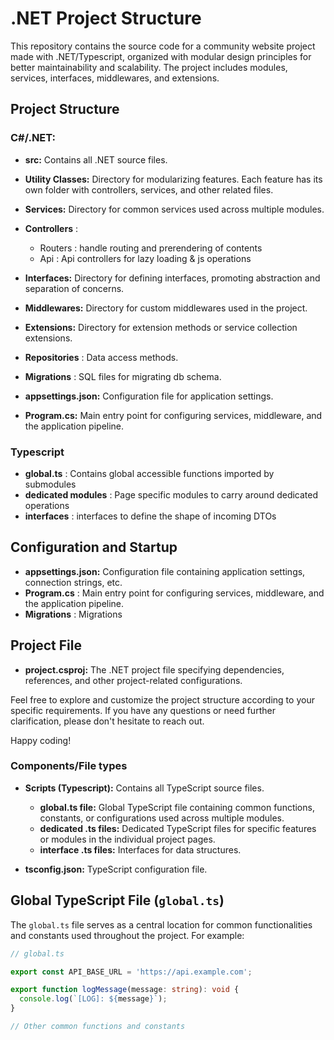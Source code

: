 
# .NET Project Structure

This repository contains the source code for a community website project made with .NET/Typescript, organized with modular design principles for better maintainability and scalability. The project includes modules, services, interfaces, middlewares, and extensions.

## Project Structure

### C#/.NET:
  - **src:** Contains all .NET source files.
  - **Utility Classes:** Directory for modularizing features. Each feature has its own folder with controllers, services, and other related files.
  - **Services:** Directory for common services used across multiple modules.
  - **Controllers** : 
    - Routers : handle routing and prerendering of contents
    - Api  : Api controllers for lazy loading & js operations

  - **Interfaces:** Directory for defining interfaces, promoting abstraction and separation of concerns.
  - **Middlewares:** Directory for custom middlewares used in the project.
  - **Extensions:** Directory for extension methods or service collection extensions.
  - **Repositories** : Data access methods.
  - **Migrations** : SQL files for migrating db schema.
  - **appsettings.json:** Configuration file for application settings.
  - **Program.cs:** Main entry point for configuring services, middleware, and the application pipeline.

### Typescript

 - **global.ts** : Contains global accessible functions imported by submodules
 - **dedicated modules** : Page specific modules to carry around dedicated operations
 - **interfaces** : interfaces to define the shape of incoming DTOs


## Configuration and Startup

- **appsettings.json:** Configuration file containing application settings, connection strings, etc.
- **Program.cs** : Main entry point for configuring services, middleware, and the application pipeline.
- **Migrations** : Migrations

## Project File

- **project.csproj:** The .NET project file specifying dependencies, references, and other project-related configurations.

Feel free to explore and customize the project structure according to your specific requirements. If you have any questions or need further clarification, please don't hesitate to reach out.

Happy coding!


### Components/File types

- **Scripts (Typescript):** Contains all TypeScript source files.
  - **global.ts file:** Global TypeScript file containing common functions, constants, or configurations used across multiple modules.
  - **dedicated .ts files:** Dedicated TypeScript files for specific features or modules in the individual project pages.
  - **interface .ts files:** Interfaces for data structures.

- **tsconfig.json:** TypeScript configuration file.

## Global TypeScript File (`global.ts`)

The `global.ts` file serves as a central location for common functionalities and constants used throughout the project. For example:

```typescript
// global.ts

export const API_BASE_URL = 'https://api.example.com';

export function logMessage(message: string): void {
  console.log(`[LOG]: ${message}`);
}

// Other common functions and constants
